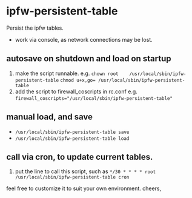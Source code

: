 # ipfw-persistent-table
 Persist the ipfw tables.

* work via console, as network connections may be lost.

## autosave on shutdown and load on startup

1. make the script runnable.
  e.g.
    `chown root    /usr/local/sbin/ipfw-persistent-table`
    `chmod u+x,go= /usr/local/sbin/ipfw-persistent-table`
1. add the script to firewall_coscripts in rc.conf
 e.g.
   `firewall_coscripts="/usr/local/sbin/ipfw-persistent-table"`

## manual load, and save

- `/usr/local/sbin/ipfw-persistent-table save`
- `/usr/local/sbin/ipfw-persistent-table load`

## call via cron, to update current tables.

1. put the line to call this script, such as
`*/30 * * * * root /usr/local/sbin/ipfw-persistent-table cron`


feel free to customize it to suit your own environment.
cheers,
